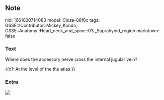 ## Note
nid: 1661020714083
model: Cloze-88f0c
tags: GSSE::!Contributor::Mickey_Kondo, GSSE::Anatomy::Head_neck_and_spine::03._Suprahyoid_region
markdown: false

### Text
Where does the accessory nerve cross the internal jugular vein?
<div>
  {{c1::At the level of the the atlas.}}
</div>

### Extra
<img src="paste-4dd41abc62214a90d5855edc307ba6e39600a10a.jpg">
